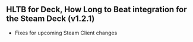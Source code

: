 ## HLTB for Deck, How Long to Beat integration for the Steam Deck (v1.2.1)

- Fixes for upcoming Steam Client changes